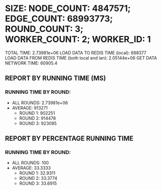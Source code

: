 
# SIZE: NODE_COUNT: 4847571; EDGE_COUNT: 68993773; ROUND_COUNT: 3; WORKER_COUNT: 2; WORKER_ID: 1
 TOTAL TIME: 2.73981e+06
 LOAD DATA TO REDIS TIME (local): 688377
 LOAD DATA FROM REDIS TIME (both local and lan): 2.05144e+06
 GET DATA NETWORK TIME: 60905.4

## REPORT BY RUNNING TIME (MS)

 ### RUNNING TIME BY ROUND:

  + ALL ROUNDS: 2.73981e+06
  + AVERAGE: 913271
     + ROUND 1: 902251
     + ROUND 2: 914478
     + ROUND 3: 923085

## REPORT BY PERCENTAGE RUNNING TIME

 ### RUNNING TIME BY ROUND:

  + ALL ROUNDS: 100
  + AVERAGE: 33.3333
     + ROUND 1: 32.9311
     + ROUND 2: 33.3774
     + ROUND 3: 33.6915

